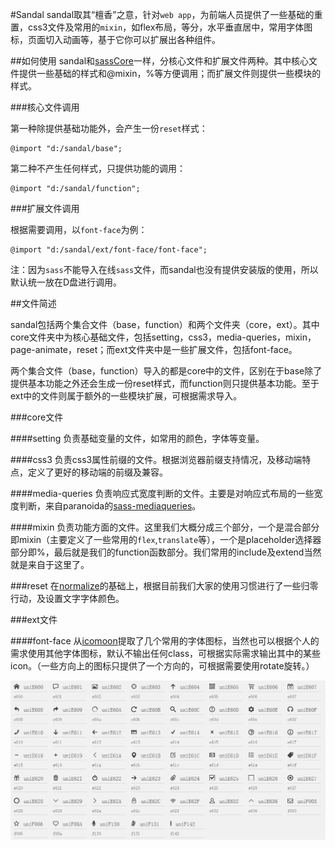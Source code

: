 #Sandal
sandal取其“檀香”之意，针对`web app`，为前端人员提供了一些基础的重置，css3文件及常用的`mixin`，如flex布局，等分，水平垂直居中，常用字体图标，页面切入动画等，基于它你可以扩展出各种组件。

##如何使用
sandal和[sassCore](https://github.com/marvin1023/sassCore)一样，分核心文件和扩展文件两种。其中核心文件提供一些基础的样式和@mixin，%等方便调用；而扩展文件则提供一些模块的样式。

###核心文件调用

第一种除提供基础功能外，会产生一份`reset`样式：

	@import "d:/sandal/base";

第二种不产生任何样式，只提供功能的调用：

	@import "d:/sandal/function";

###扩展文件调用

根据需要调用，以`font-face`为例：

	@import "d:/sandal/ext/font-face/font-face";

注：因为`sass`不能导入在线`sass`文件，而sandal也没有提供安装版的使用，所以默认统一放在D盘进行调用。

##文件简述

sandal包括两个集合文件（base，function）和两个文件夹（core，ext）。其中core文件夹中为核心基础文件，包括setting，css3，media-queries，mixin，page-animate，reset；而ext文件夹中是一些扩展文件，包括font-face。

两个集合文件（base，function）导入的都是core中的文件，区别在于base除了提供基本功能之外还会生成一份reset样式，而function则只提供基本功能。至于ext中的文件则属于额外的一些模块扩展，可根据需求导入。

###core文件

####setting
负责基础变量的文件，如常用的颜色，字体等变量。

####css3
负责css3属性前缀的文件。根据浏览器前缀支持情况，及移动端特点，定义了更好的移动端的前缀及兼容。

####media-queries
负责响应式宽度判断的文件。主要是对响应式布局的一些宽度判断，来自paranoida的[sass-mediaqueries](https://github.com/paranoida/sass-mediaqueries)。

####mixin
负责功能方面的文件。这里我们大概分成三个部分，一个是混合部分即mixin（主要定义了一些常用的`flex`,`translate`等），一个是placeholder选择器部分即%，最后就是我们的function函数部分。我们常用的include及extend当然就是来自于这里了。

###reset
在[normalize](http://necolas.github.io/normalize.css/)的基础上，根据目前我们大家的使用习惯进行了一些归零行动，及设置文字字体颜色。

###ext文件

####font-face
从[icomoon](http://icomoon.io)提取了几个常用的字体图标，当然也可以根据个人的需求使用其他字体图标，默认不输出任何class，可根据实际需求输出其中的某些icon。（一些方向上的图标只提供了一个方向的，可根据需要使用rotate旋转。）

![default icon font-face](ext/font-face/font-face.jpg)

